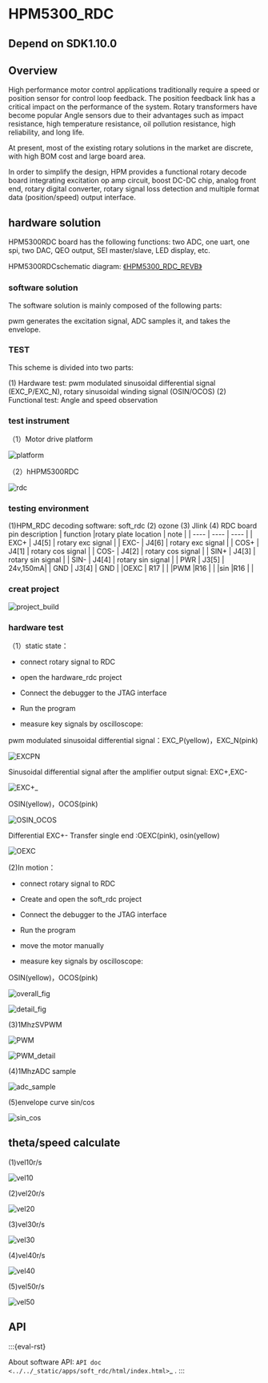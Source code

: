 # HPM5300_RDC

## Depend on SDK1.10.0

## Overview

High performance motor control applications traditionally require a speed or position sensor for control loop feedback. The position feedback link has a critical impact on the performance of the system. Rotary transformers have become popular Angle sensors due to their advantages such as impact resistance, high temperature resistance, oil pollution resistance, high reliability, and long life.

At present, most of the existing rotary solutions in the market are discrete, with high BOM cost and large board area.

In order to simplify the design, HPM provides a functional rotary decode board integrating excitation op amp circuit, boost DC-DC chip, analog front end, rotary digital converter, rotary signal loss detection and multiple format data (position/speed) output interface.

## hardware solution

HPM5300RDC board has the following functions: two ADC, one uart, one spi, two DAC, QEO output, SEI master/slave, LED display, etc.

HPM5300RDCschematic diagram: [《HPM5300_RDC_REVB》](hardware/00_原理图/HPM5300RDCRevB.pdf)

### software solution

The software solution is mainly composed of the following parts:

pwm generates the excitation signal, ADC samples it, and takes the envelope.

### TEST

This scheme is divided into two parts:

(1) Hardware test: pwm modulated sinusoidal differential signal (EXC_P/EXC_N), rotary sinusoidal winding signal (OSIN/OCOS)
(2) Functional test: Angle and speed observation

### test instrument

（1）Motor drive platform

![platform](doc/api/assets/platform_en.png)

（2）hHPM5300RDC

![rdc](doc/api/assets/rotary_5300.png)

### testing environment

(1)HPM_RDC decoding software: soft_rdc
(2) ozone
(3) Jlink
(4) RDC board pin description
| function |rotary plate location | note | 
| ---- | ---- | ---- | 
| EXC+ | J4[5] | rotary exc signal | 
| EXC- | J4[6] | rotary exc signal | 
| COS+ | J4[1] | rotary cos signal | 
| COS- | J4[2] | rotary cos signal | 
| SIN+ | J4[3] | rotary sin signal | 
| SIN- | J4[4] | rotary sin signal | 
| PWR  | J3[5] | 24v,150mA| 
| GND  | J3[4] | GND | 
|OEXC  | R17   |  |
|PWM   |R16    |  |
|sin   |R16    |  |

### creat project

![project_build](doc/api/assets/project_build.png)

### hardware test

（1）static state：

- connect  rotary signal to RDC

- open the hardware_rdc project

- Connect the debugger to the JTAG interface

- Run the program

- measure key signals by oscilloscope:

pwm modulated sinusoidal differential signal：EXC_P(yellow)，EXC_N(pink)

![EXCPN](doc/api/assets/EXCP_N.png)

Sinusoidal differential signal after the amplifier output signal: EXC+,EXC-

![EXC+_](doc/api/assets/EXC+_.png)

OSIN(yellow)，OCOS(pink)

![OSIN_OCOS](doc/api/assets/OSIN_OCOS.png)

Differential EXC+- Transfer single end :OEXC(pink), osin(yellow)

![OEXC](doc/api/assets/osin_OEXC.png)

(2)In motion：

- connect  rotary signal to RDC

- Create and open the soft_rdc project

- Connect the debugger to the JTAG interface

- Run the program

- move the motor manually

- measure key signals by oscilloscope:

OSIN(yellow)，OCOS(pink)

![overall_fig](doc/api/assets/osin_ocos_move.png)

![detail_fig](doc/api/assets/osin_ocos_detail.png)

(3)1MhzSVPWM

![PWM](doc/api/assets/PWM_SIN.png)

![PWM_detail](doc/api/assets/PWM_detail.png)

(4)1MhzADC sample

![adc_sample](doc/api/assets/adc_sample_en.png)

(5)envelope curve sin/cos

![sin_cos](doc/api/assets/sin_cos_en.png)

## theta/speed calculate

(1)vel10r/s

![vel10](doc/api/assets/vel10_en.png)

(2)vel20r/s

![vel20](doc/api/assets/vel20_en.png)

(3)vel30r/s

![vel30](doc/api/assets/vel30_en.png)

(4)vel40r/s

![vel40](doc/api/assets/vel40_en.png)

(5)vel50r/s

![vel50](doc/api/assets/vel50_en.png)

## API

:::{eval-rst}

About software API: `API doc <../../_static/apps/soft_rdc/html/index.html>`_ .
:::
